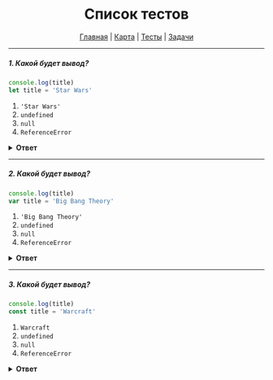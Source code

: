 <div align="center">

# Список тестов

[Главная](https://github.com/dollaween/junior-roadmap/)
|
[Карта](/roadmap/README.md)
|
[Тесты](/tests/README.md)
|
[Задачи](/tasks/README.md)

</div>

---

##### 1. Какой будет вывод?

```javascript
console.log(title)
let title = 'Star Wars'
```

1. `'Star Wars'`
2. `undefined`
3. `null`
4. `ReferenceError`

<details><summary><b>Ответ</b></summary>
<p>

**Ответ: 4**

На момент вывода `title` в `console.log()` переменной еще не присвоено никакое значение, даже `undefined`.

</p>
</details>

---

##### 2. Какой будет вывод?

```javascript
console.log(title)
var title = 'Big Bang Theory'
```

1. `'Big Bang Theory'`
2. `undefined`
3. `null`
4. `ReferenceError`

<details><summary><b>Ответ</b></summary>
<p>

**Ответ: 2**

Объявление переменной через ключевое слово `var` отличается от объявления переменной через ключевое слово `let`:
- `var` — объявляет переменную и присваивает ей undefined.
- `let` — только объявляет переменную.

</p>
</details>

---

##### 3. Какой будет вывод?

```javascript
console.log(title)
const title = 'Warcraft'
```

1. `Warcraft`
2. `undefined`
3. `null`
4. `ReferenceError`

<details><summary><b>Ответ</b></summary>
<p>

**Ответ: 4**

Объявление переменной через ключевое слово `const` аналогично объявлению переменной через ключевое слово `let`.

</p>
</details>

